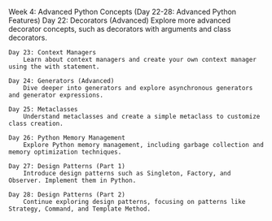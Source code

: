 Week 4: Advanced Python Concepts (Day 22-28: Advanced Python Features)
    Day 22: Decorators (Advanced)
        Explore more advanced decorator concepts, such as decorators with arguments and class decorators.

    Day 23: Context Managers
        Learn about context managers and create your own context manager using the with statement.

    Day 24: Generators (Advanced)
        Dive deeper into generators and explore asynchronous generators and generator expressions.

    Day 25: Metaclasses
        Understand metaclasses and create a simple metaclass to customize class creation.

    Day 26: Python Memory Management
        Explore Python memory management, including garbage collection and memory optimization techniques.

    Day 27: Design Patterns (Part 1)
        Introduce design patterns such as Singleton, Factory, and Observer. Implement them in Python.

    Day 28: Design Patterns (Part 2)
        Continue exploring design patterns, focusing on patterns like Strategy, Command, and Template Method.